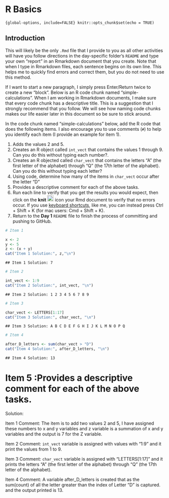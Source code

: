 R Basics
================

`{global-options, include=FALSE} knitr::opts_chunk$set(echo = TRUE)`

## Introduction

This will likely be the only `.Rmd` file that I provide to you as all
other activities will have you follow directions in the day-specific
folder’s `README` and type your own “report” in an Rmarkdown document
that you create. Note that when I type in Rmarkdown files, each sentence
begins on its own line. This helps me to quickly find errors and correct
them, but you do not need to use this method.

If I want to start a new paragraph, I simply press Enter/Return twice to
create a new “block”. Below is an R code chunk named
“simple-calculations”. When I am working in Rmarkdown documents, I make
sure that every code chunk has a descriptive title. This is a suggestion
that I strongly recommend that you follow. We will see how naming code
chunks makes our life easier later in this document so be sure to stick
around.

In the code chunk named “simple-calculations” below, add the R code that
does the following items. I also encourage you to use comments (`#`) to
help you identify each item (I provide an example for item 1).

1.  Adds the values 2 and 5.
2.  Creates an R object called `int_vect` that contains the values 1
    through 9. Can you do this without typing each number?.
3.  Creates an R objected called `char_vect` that contains the letters
    “A” (the first letter of the alphabet) through “Q” (the 17th letter
    of the alphabet). Can you do this without typing each letter?
4.  Using code, determine how many of the items in `char_vect` occur
    after the letter “D”
5.  Provides a descriptive comment for each of the above tasks.
6.  Run each line to verify that you get the results you would expect,
    then click on the **knit**
    <img src="../README-img/knit-icon.png" alt="knit" width = "20"/>
    icon your Rmd document to verify that no errors occur. If you use
    [keyboard
    shortcuts](https://support.posit.co/hc/en-us/articles/200711853-Keyboard-Shortcuts-in-the-RStudio-IDE),
    like me, you can instead press Ctrl + Shift + K (for mac users:
    Cmd + Shift + K).
7.  Return to the **Day 1** `README` file to finish the process of
    committing and pushing to GitHub.

``` r
# Item 1

x <- 2
y <- 5
z <- (x + y)
cat("Item 1 Solution:", z,"\n")
```

    ## Item 1 Solution: 7

``` r
# Item 2

int_vect <- 1:9
cat("Item 2 Solution:", int_vect, "\n")
```

    ## Item 2 Solution: 1 2 3 4 5 6 7 8 9

``` r
# Item 3

char_vect <- LETTERS[1:17]
cat("Item 3 Solution:", char_vect, "\n")
```

    ## Item 3 Solution: A B C D E F G H I J K L M N O P Q

``` r
# Item 4

after_D_letters <- sum(char_vect > "D")
cat("Item 4 Solution:", after_D_letters, "\n")
```

    ## Item 4 Solution: 13

# Item 5 :Provides a descriptive comment for each of the above tasks.

Solution:

Item 1 Comment: The item is to add two values 2 and 5, I have assigned
these numbers to x and y variables and z variable is a summation of x
and y variables and the output is 7 for the Z variable.

Item 2 Comment: `int_vect` variable is assigned with values with “1:9”
and it print the values from 1 to 9.

Item 3 Comment: `char_vect` variable is assigned with “LETTERS\[1:17\]”
and it prints the letters “A” (the first letter of the alphabet) through
“Q” (the 17th letter of the alphabet).

Item 4 Comment: A variable after_D_letters is created that as the
sum(count) of all the letter greater than the index of Letter “D” is
captured. and the output printed is 13.
